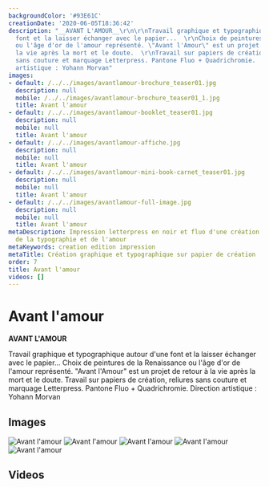 ```yaml
---
backgroundColor: '#93E61C'
creationDate: '2020-06-05T18:36:42'
description: "__AVANT L'AMOUR__\r\n\r\nTravail graphique et typographique autour d'une
  font et la laisser échanger avec le papier...  \r\nChoix de peintures de la Renaissance
  ou l'âge d'or de l'amour représenté. \"Avant l'Amour\" est un projet de retour à
  la vie après la mort et le doute.  \r\nTravail sur papiers de création, reliures
  sans couture et marquage Letterpress. Pantone Fluo + Quadrichromie.  \r\nDirection
  artistique : Yohann Morvan"
images:
- default: /../../images/avantlamour-brochure_teaser01.jpg
  description: null
  mobile: /../../images/avantlamour-brochure_teaser01_1.jpg
  title: Avant l'amour
- default: /../../images/avantlamour-booklet_teaser01.jpg
  description: null
  mobile: null
  title: Avant l'amour
- default: /../../images/avantlamour-affiche.jpg
  description: null
  mobile: null
  title: Avant l'amour
- default: /../../images/avantlamour-mini-book-carnet_teaser01.jpg
  description: null
  mobile: null
  title: Avant l'amour
- default: /../../images/avantlamour-full-image.jpg
  description: null
  mobile: null
  title: Avant l'amour
metaDescription: Impression letterpress en noir et fluo d'une création graphique autour
  de la typographie et de l'amour
metaKeywords: creation edition impression
metaTitle: Création graphique et typographique sur papier de création
order: 7
title: Avant l'amour
videos: []
---
```


# Avant l'amour

__AVANT L'AMOUR__

Travail graphique et typographique autour d'une font et la laisser échanger avec le papier...
Choix de peintures de la Renaissance ou l'âge d'or de l'amour représenté. "Avant l'Amour" est un projet de retour à la vie après la mort et le doute.
Travail sur papiers de création, reliures sans couture et marquage Letterpress. Pantone Fluo + Quadrichromie.
Direction artistique : Yohann Morvan

## Images

![Avant l'amour](/../../images/avantlamour-brochure_teaser01.jpg)
![Avant l'amour](/../../images/avantlamour-booklet_teaser01.jpg)
![Avant l'amour](/../../images/avantlamour-affiche.jpg)
![Avant l'amour](/../../images/avantlamour-mini-book-carnet_teaser01.jpg)
![Avant l'amour](/../../images/avantlamour-full-image.jpg)

## Videos
